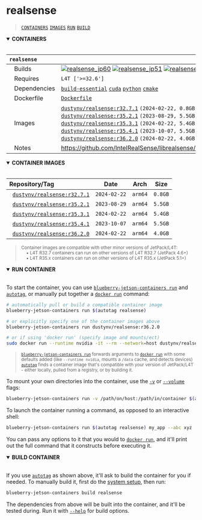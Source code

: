 # realsense

> [`CONTAINERS`](#user-content-containers) [`IMAGES`](#user-content-images) [`RUN`](#user-content-run) [`BUILD`](#user-content-build)

<details open>
<summary><b><a id="containers">CONTAINERS</a></b></summary>
<br>

| **`realsense`** | |
| :-- | :-- |
| &nbsp;&nbsp;&nbsp;Builds | [![`realsense_jp60`](https://img.shields.io/github/actions/workflow/status/dusty-nv/blueberry-jetson-containers/realsense_jp60.yml?label=realsense:jp60)](https://github.com/dusty-nv/blueberry-jetson-containers/actions/workflows/realsense_jp60.yml) [![`realsense_jp51`](https://img.shields.io/github/actions/workflow/status/dusty-nv/blueberry-jetson-containers/realsense_jp51.yml?label=realsense:jp51)](https://github.com/dusty-nv/blueberry-jetson-containers/actions/workflows/realsense_jp51.yml) [![`realsense_jp46`](https://img.shields.io/github/actions/workflow/status/dusty-nv/blueberry-jetson-containers/realsense_jp46.yml?label=realsense:jp46)](https://github.com/dusty-nv/blueberry-jetson-containers/actions/workflows/realsense_jp46.yml) |
| &nbsp;&nbsp;&nbsp;Requires | `L4T ['>=32.6']` |
| &nbsp;&nbsp;&nbsp;Dependencies | [`build-essential`](/packages/build/build-essential) [`cuda`](/packages/cuda/cuda) [`python`](/packages/build/python) [`cmake`](/packages/build/cmake/cmake_pip) |
| &nbsp;&nbsp;&nbsp;Dockerfile | [`Dockerfile`](Dockerfile) |
| &nbsp;&nbsp;&nbsp;Images | [`dustynv/realsense:r32.7.1`](https://hub.docker.com/r/dustynv/realsense/tags) `(2024-02-22, 0.8GB)`<br>[`dustynv/realsense:r35.2.1`](https://hub.docker.com/r/dustynv/realsense/tags) `(2023-08-29, 5.5GB)`<br>[`dustynv/realsense:r35.3.1`](https://hub.docker.com/r/dustynv/realsense/tags) `(2024-02-22, 5.4GB)`<br>[`dustynv/realsense:r35.4.1`](https://hub.docker.com/r/dustynv/realsense/tags) `(2023-10-07, 5.5GB)`<br>[`dustynv/realsense:r36.2.0`](https://hub.docker.com/r/dustynv/realsense/tags) `(2024-02-22, 4.0GB)` |
| &nbsp;&nbsp;&nbsp;Notes | https://github.com/IntelRealSense/librealsense/blob/master/doc/installation_jetson.md |

</details>

<details open>
<summary><b><a id="images">CONTAINER IMAGES</a></b></summary>
<br>

| Repository/Tag | Date | Arch | Size |
| :-- | :--: | :--: | :--: |
| &nbsp;&nbsp;[`dustynv/realsense:r32.7.1`](https://hub.docker.com/r/dustynv/realsense/tags) | `2024-02-22` | `arm64` | `0.8GB` |
| &nbsp;&nbsp;[`dustynv/realsense:r35.2.1`](https://hub.docker.com/r/dustynv/realsense/tags) | `2023-08-29` | `arm64` | `5.5GB` |
| &nbsp;&nbsp;[`dustynv/realsense:r35.3.1`](https://hub.docker.com/r/dustynv/realsense/tags) | `2024-02-22` | `arm64` | `5.4GB` |
| &nbsp;&nbsp;[`dustynv/realsense:r35.4.1`](https://hub.docker.com/r/dustynv/realsense/tags) | `2023-10-07` | `arm64` | `5.5GB` |
| &nbsp;&nbsp;[`dustynv/realsense:r36.2.0`](https://hub.docker.com/r/dustynv/realsense/tags) | `2024-02-22` | `arm64` | `4.0GB` |

> <sub>Container images are compatible with other minor versions of JetPack/L4T:</sub><br>
> <sub>&nbsp;&nbsp;&nbsp;&nbsp;• L4T R32.7 containers can run on other versions of L4T R32.7 (JetPack 4.6+)</sub><br>
> <sub>&nbsp;&nbsp;&nbsp;&nbsp;• L4T R35.x containers can run on other versions of L4T R35.x (JetPack 5.1+)</sub><br>
</details>

<details open>
<summary><b><a id="run">RUN CONTAINER</a></b></summary>
<br>

To start the container, you can use [`blueberry-jetson-containers run`](/docs/run.md) and [`autotag`](/docs/run.md#autotag), or manually put together a [`docker run`](https://docs.docker.com/engine/reference/commandline/run/) command:
```bash
# automatically pull or build a compatible container image
blueberry-jetson-containers run $(autotag realsense)

# or explicitly specify one of the container images above
blueberry-jetson-containers run dustynv/realsense:r36.2.0

# or if using 'docker run' (specify image and mounts/ect)
sudo docker run --runtime nvidia -it --rm --network=host dustynv/realsense:r36.2.0
```
> <sup>[`blueberry-jetson-containers run`](/docs/run.md) forwards arguments to [`docker run`](https://docs.docker.com/engine/reference/commandline/run/) with some defaults added (like `--runtime nvidia`, mounts a `/data` cache, and detects devices)</sup><br>
> <sup>[`autotag`](/docs/run.md#autotag) finds a container image that's compatible with your version of JetPack/L4T - either locally, pulled from a registry, or by building it.</sup>

To mount your own directories into the container, use the [`-v`](https://docs.docker.com/engine/reference/commandline/run/#volume) or [`--volume`](https://docs.docker.com/engine/reference/commandline/run/#volume) flags:
```bash
blueberry-jetson-containers run -v /path/on/host:/path/in/container $(autotag realsense)
```
To launch the container running a command, as opposed to an interactive shell:
```bash
blueberry-jetson-containers run $(autotag realsense) my_app --abc xyz
```
You can pass any options to it that you would to [`docker run`](https://docs.docker.com/engine/reference/commandline/run/), and it'll print out the full command that it constructs before executing it.
</details>
<details open>
<summary><b><a id="build">BUILD CONTAINER</b></summary>
<br>

If you use [`autotag`](/docs/run.md#autotag) as shown above, it'll ask to build the container for you if needed.  To manually build it, first do the [system setup](/docs/setup.md), then run:
```bash
blueberry-jetson-containers build realsense
```
The dependencies from above will be built into the container, and it'll be tested during.  Run it with [`--help`](/blueberry_jetson_containers/build.py) for build options.
</details>
